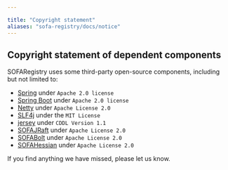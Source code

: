 ```yaml
---

title: "Copyright statement"
aliases: "sofa-registry/docs/notice"
---
```


## Copyright statement of dependent components

SOFARegistry uses some third-party open-source components, including but not limited to:

* [Spring](https://github.com/spring-projects/spring-framework) under `Apache 2.0 license`
* [Spring Boot](https://github.com/spring-projects/spring-boot) under `Apache 2.0 license`
* [Netty](https://github.com/netty/netty) under `Apache License 2.0`
* [SLF4j](https://github.com/qos-ch/slf4j) under the `MIT License`
* [jersey](https://github.com/jersey/jersey) under `CDDL Version 1.1`  
* [SOFAJRaft](https://github.com/sofastack/sofa-jraft) under `Apache License 2.0`
* [SOFABolt](https://github.com/sofastack/sofa-bolt) under `Apache License 2.0`
* [SOFAHessian](https://github.com/sofastack/sofa-hessian) under `Apache License 2.0`

If you find anything we have missed, please let us know.

